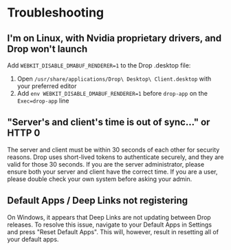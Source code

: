 # Troubleshooting

## I'm on Linux, with Nvidia proprietary drivers, and Drop won't launch

Add `WEBKIT_DISABLE_DMABUF_RENDERER=1` to the Drop .desktop file:

1. Open `/usr/share/applications/Drop\ Desktop\ Client.desktop` with your preferred editor
2. Add `env WEBKIT_DISABLE_DMABUF_RENDERER=1` before `drop-app` on the `Exec=drop-app` line

## "Server's and client's time is out of sync..." or HTTP 0

The server and client must be within 30 seconds of each other for security reasons. Drop uses short-lived tokens to authenticate securely, and they are valid for those 30 seconds. If you are the server administrator, please ensure both your server and client have the correct time. If you are a user, please double check your own system before asking your admin.

## Default Apps / Deep Links not registering
On Windows, it appears that Deep Links are not updating between Drop releases. To resolve this issue, navigate to your Default Apps in
Settings and press "Reset Default Apps". This will, however, result in resetting all of your default apps.